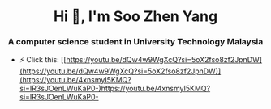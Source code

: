 <h1 align="center">Hi 👋, I'm Soo Zhen Yang</h1>
<h3 align="center">A computer science student in University Technology Malaysia</h3>

- ⚡ Click this: [[https://youtu.be/dQw4w9WgXcQ?si=5oX2fso8zf2JpnDW](https://youtu.be/dQw4w9WgXcQ?si=5oX2fso8zf2JpnDW)](https://youtu.be/4xnsmyI5KMQ?si=IR3sJOenLWuKaP0-)https://youtu.be/4xnsmyI5KMQ?si=IR3sJOenLWuKaP0-


<p align="left">
</p>
